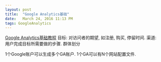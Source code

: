 ```yaml
---
layout: post
title:  "Google Analytics基础"
date:   March 24, 2016 11:13 PM
tags: GoogleAnalytics
---
```


[Google Analytics基础教程](http://v.youku.com/v_show/id_XMzM1ODU2MzAw.html)
目标: 对访问者的期望, 如注册, 购买, 停留时间.
渠道: 用户完成目标所需要做的步骤.
群体划分

1个Google账户可以生成多个GA账户.
1个GA可以有N个网站配置文件.